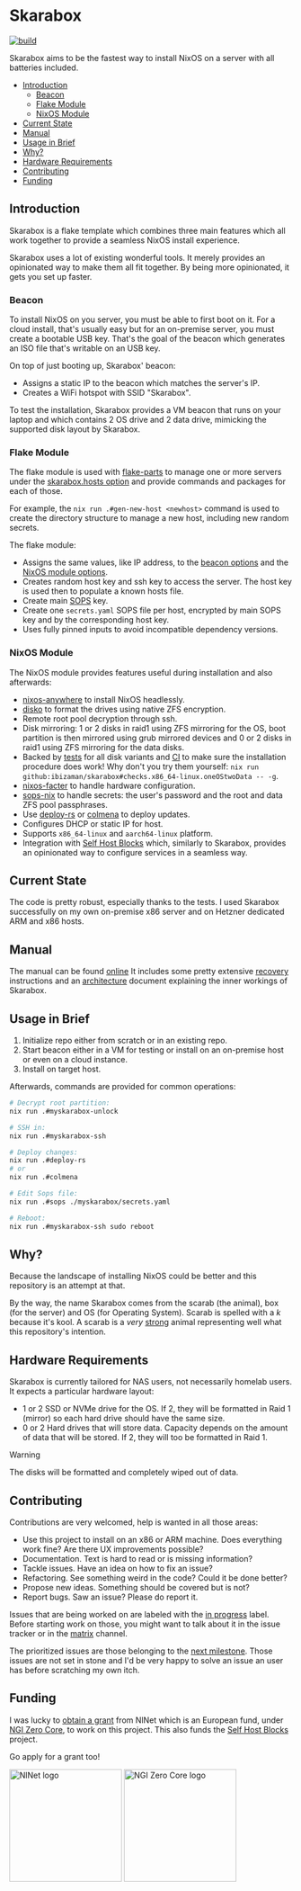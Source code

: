 # Skarabox

[![build](https://github.com/ibizaman/skarabox/actions/workflows/build.yaml/badge.svg)](https://github.com/ibizaman/skarabox/actions/workflows/build.yaml)

Skarabox aims to be the fastest way to install NixOS on a server
with all batteries included.

<!--toc:start-->
- [Introduction](#introduction)
  - [Beacon](#beacon)
  - [Flake Module](#flake-module)
  - [NixOS Module](#nixos-module)
- [Current State](#current-state)
- [Manual](#manual)
- [Usage in Brief](#usage-in-brief)
- [Why?](#why)
- [Hardware Requirements](#hardware-requirements)
- [Contributing](#contributing)
- [Funding](#funding)
<!--toc:end-->

## Introduction

Skarabox is a flake template which combines three main features
which all work together to provide a seamless NixOS install experience.

Skarabox uses a lot of existing wonderful tools.
It merely provides an opinionated way to make them all fit together.
By being more opinionated, it gets you set up faster.

### Beacon

To install NixOS on you server, you must be able to first
boot on it. For a cloud install, that's usually easy but
for an on-premise server, you must create a bootable USB key.
That's the goal of the beacon which generates an ISO file
that's writable on an USB key.

On top of just booting up, Skarabox' beacon:
- Assigns a static IP to the beacon which matches the server's IP.
- Creates a WiFi hotspot with SSID "Skarabox".

To test the installation, Skarabox provides a VM beacon
that runs on your laptop and which contains 2 OS drive and 2 data drive,
mimicking the supported disk layout by Skarabox.

### Flake Module

The flake module is used with [flake-parts][] to manage one or more servers
under the [skarabox.hosts option][Flake module options]
and provide commands and packages for each of those.

For example, the `nix run .#gen-new-host <newhost>` command is used to create
the directory structure to manage a new host, including new random secrets.

The flake module:

- Assigns the same values, like IP address, to the [beacon options][] and the [NixOS module options][].
- Creates random host key and ssh key to access the server.
  The host key is used then to populate a known hosts file.
- Create main [SOPS][sops-nix] key.
- Create one `secrets.yaml` SOPS file per host, encrypted by main SOPS key
  and by the corresponding host key.
- Uses fully pinned inputs to avoid incompatible dependency versions.

[flake-parts]: https://flake.parts
[beacon options]: https://installer.skarabox.com/options.html#beacon-options
[NixOS module options]: https://installer.skarabox.com/options.html#skarabox-options
[Flake module options]: https://installer.skarabox.com/options.html#flake-module-options

### NixOS Module

The NixOS module provides features useful during installation
and also afterwards:

- [nixos-anywhere][] to install NixOS headlessly.
- [disko][] to format the drives using native ZFS encryption.
- Remote root pool decryption through ssh.
- Disk mirroring: 1 or 2 disks in raid1 using ZFS mirroring for the OS,
  boot partition is then mirrored using grub mirrored devices
  and 0 or 2 disks in raid1 using ZFS mirroring for the data disks.
- Backed by [tests][] for all disk variants
  and [CI][] to make sure the installation procedure does work!
  Why don't you try them yourself: `nix run github:ibizaman/skarabox#checks.x86_64-linux.oneOStwoData -- -g`.
- [nixos-facter][] to handle hardware configuration.
- [sops-nix][] to handle secrets: the user's password and the root and data ZFS pool passphrases.
- Use [deploy-rs][] or [colmena][] to deploy updates.
- Configures DHCP or static IP for host.
- Supports `x86_64-linux` and `aarch64-linux` platform.
- Integration with [Self Host Blocks][] which, similarly to Skarabox,
  provides an opinionated way to configure services in a seamless way.

[nixos-anywhere]: https://github.com/nix-community/nixos-anywhere
[disko]: https://github.com/nix-community/disko
[nixos-facter]: https://github.com/nix-community/nixos-facter
[sops-nix]: https://github.com/Mic92/sops-nix
[deploy-rs]: https://github.com/serokell/deploy-rs
[colmena]: https://github.com/zhaofengli/colmena
[tests]: ./tests/default.nix
[CI]: ./.github/workflows/build.yaml
[Self Host Blocks]: https://github.com/ibizaman/selfhostblocks

## Current State

The code is pretty robust, especially thanks to the tests.
I used Skarabox successfully on my own on-premise x86 server
and on Hetzner dedicated ARM and x86 hosts.

## Manual

The manual can be found [online][manual]
It includes some pretty extensive [recovery][] instructions
and an [architecture][] document explaining the inner workings
of Skarabox.

[manual]: https://installer.skarabox.com
[recovery]: https://installer.skarabox.com/recovery.html
[architecture]: https://installer.skarabox.com/architecture.html

## Usage in Brief

1. Initialize repo either from scratch or in an existing repo.
2. Start beacon either in a VM for testing or install on an on-premise host
   or even on a cloud instance.
3. Install on target host.

Afterwards, commands are provided for common operations:

```bash
# Decrypt root partition:
nix run .#myskarabox-unlock

# SSH in:
nix run .#myskarabox-ssh

# Deploy changes:
nix run .#deploy-rs
# or
nix run .#colmena

# Edit Sops file:
nix run .#sops ./myskarabox/secrets.yaml

# Reboot:
nix run .#myskarabox-ssh sudo reboot
```

## Why?

Because the landscape of installing NixOS could be better
and this repository is an attempt at that.

By the way, the name Skarabox comes from the scarab (the animal),
box (for the server) and OS (for Operating System).
Scarab is spelled with a _k_ because it's kool.
A scarab is a _very_ [strong][] animal representing well what this repository's intention.

[strong]: https://en.wikipedia.org/wiki/Dung_beetle#Ecology_and_behavior

## Hardware Requirements

Skarabox is currently tailored for NAS users, not necessarily homelab users.
It expects a particular hardware layout:

- 1 or 2 SSD or NVMe drive for the OS.
  If 2, they will be formatted in Raid 1 (mirror) so each hard drive should have the same size.
- 0 or 2 Hard drives that will store data.
  Capacity depends on the amount of data that will be stored.
  If 2, they will too be formatted in Raid 1.

> [!WARNING]
> The disks will be formatted and completely wiped out of data.

## Contributing

Contributions are very welcomed, help is wanted in all those areas:

- Use this project to install on an x86 or ARM machine.
  Does everything work fine? Are there UX improvements possible?
- Documentation. Text is hard to read or is missing information?
- Tackle issues. Have an idea on how to fix an issue?
- Refactoring. See something weird in the code? Could it be done better?
- Propose new ideas. Something should be covered but is not?
- Report bugs. Saw an issue? Please do report it.

Issues that are being worked on are labeled with the [in progress][] label.
Before starting work on those, you might want to talk about it in the issue tracker
or in the [matrix][] channel.

[in progress]: https://github.com/ibizaman/skarabox/issues?q=is%3Aissue%20state%3Aopen%20label%3A%22in%20progress%22
[matrix]: https://matrix.to/#/#selfhostblocks:matrix.org

The prioritized issues are those belonging to the [next milestone][milestone].
Those issues are not set in stone and I'd be very happy to solve
an issue an user has before scratching my own itch.

[issues]: https://github.com/ibizaman/skarabox/issues
[milestone]: https://github.com/ibizaman/skarabox/milestones

## Funding

I was lucky to [obtain a grant][nlnet] from NlNet which is an European fund,
under [NGI Zero Core][NGI0],
to work on this project.
This also funds the [Self Host Blocks][] project.

Go apply for a grant too!

[nlnet]: https://nlnet.nl/project/SelfHostBlocks
[NGI0]: https://nlnet.nl/core/

<p>
<img alt="NlNet logo" src="https://nlnet.nl/logo/banner.svg" width="200" />
<img alt="NGI Zero Core logo" src="https://nlnet.nl/image/logos/NGI0Core_tag.svg" width="200" />
</p>
